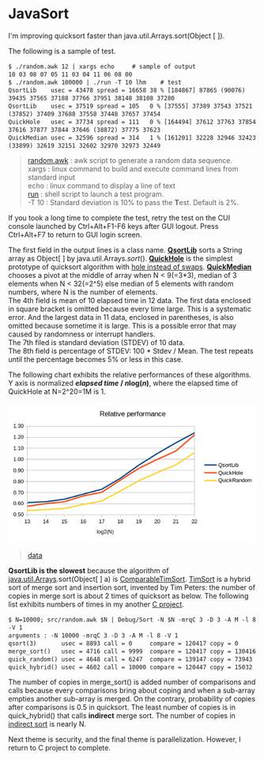 # JavaSort

I'm improving quicksort faster than java.util.Arrays.sort(Object [ ]).

The following is a sample of test.

    $ ./random.awk 12 | xargs echo     # sample of output
    10 03 08 07 05 11 03 04 11 06 08 00
    $ ./random.awk 100000 | ./run -T 10 lhm    # test
    QsortLib    usec = 43478 spread = 16658 38 % [184867] 87865 (90076) 39435 37565 37188 37766 37951 38148 38108 37280
    QsortLib    usec = 37519 spread = 105   0 % [37555] 37389 37543 37521 (37852) 37409 37688 37558 37448 37657 37454
    QuickHole   usec = 37734 spread = 111   0 % [164494] 37612 37763 37854 37616 37877 37844 37646 (38872) 37775 37623
    QuickMedian usec = 32596 spread = 314   1 % [161201] 32228 32946 32423 (33899) 32619 32151 32602 32970 32973 32449
> [random.awk](https://github.com/leorge/JavaSort/blob/master/random.awk)
: awk script to generate a random data sequence.  
xargs : linux command to build and execute command lines from standard input  
echo : linux command to  display a line of text  
[run](https://github.com/leorge/JavaSort/blob/master/run)
: shell script to launch a test program.  
-T 10 : Standard deviation is 10% to pass the **T**est.
Default is 2%.  

If you took a long time to complete the test,
retry the test on the CUI console
launched by Ctrl+Alt+F1-F6 keys after GUI logout.
Press Ctrl+Alt+F7 to return to GUI login screen.  

The first field in the output lines is a class name.
[**QsortLib**](https://github.com/leorge/JavaSort/blob/master/src/com/github/leorge/sort/QsortLib.java)
sorts a String array as Object[ ] by java.util.Arrays.*sort*().
[**QuickHole**](https://github.com/leorge/JavaSort/blob/master/src/com/github/leorge/sort/QuickHole.java)
is the simplest prototype of quicksort algorithm with
[hole instead of swaps](https://github.com/leorge/qmisort/wiki/Hole-instead-of-swaps).
[**QuickMedian**](https://github.com/leorge/JavaSort/blob/master/src/com/github/leorge/sort/QuickMedian.java)
chooses a pivot at the middle of array when N \< 9(=3\*3),
median of 3 elements when N \< 32(=2^5) else median of 5 elements with random numbers,
where N is the number of elements.  
The 4th field is mean of 10 elapsed time in 12 data.
The first data enclosed in square bracket is omitted because every time large.
This is a systematic error.
And the largest data in 11 data, enclosed in parentheses, is also omitted because sometime it is large.
This is a possible error that may caused by randomness or interrupt handlers.  
The 7th filed is standard deviation (STDEV) of 10 data.  
The 8th field is percentage of STDEV: 100 \* Stdev / Mean.
The test repeats until the percentage becomes 5% or less in this case.

The following chart exhibits the relative performances of these algorithms.
Y axis is normalized ***elapsed time* / *n*log(*n*)**,
where the elapsed time of QuickHole at N=2^20=1M is 1.

![performance](https://github.com/leorge/JavaSort/blob/master/performance.png)  
> [data](https://github.com/leorge/JavaSort/blob/master/compare.sh)

**QsortLib is the slowest** because the algorithm of
[java.util.Arrays](http://grepcode.com/file/repository.grepcode.com/java/root/jdk/openjdk/7u40-b43/java/util/Arrays.java?av=f).sort(Object[ ] a)
is
[ComparableTimSort](http://grepcode.com/file/repository.grepcode.com/java/root/jdk/openjdk/7u40-b43/java/util/ComparableTimSort.java#ComparableTimSort.sort%28java.lang.Object%5B%5D%29).
[TimSort](https://en.wikipedia.org/wiki/Timsort) is a hybrid sort of merge sort and insertion sort,
invented by Tim Peters:
the number of copies in merge sort is about 2 times of quicksort as below.
The following list exhibits numbers of times in my another
[C project](https://github.com/leorge/qmisort/wiki/Hybrid-sort).

    $ N=10000; src/random.awk $N | Debug/Sort -N $N -mrqC 3 -D 3 -A M -l 8 -V 1
    arguments : -N 10000 -mrqC 3 -D 3 -A M -l 8 -V 1
    qsort(3)       usec = 8893 call = 0     compare = 120417 copy = 0
    merge_sort()   usec = 4716 call = 9999  compare = 120417 copy = 130416
    quick_random() usec = 4648 call = 6247  compare = 139147 copy = 73943
    quick_hybrid() usec = 4602 call = 10000 compare = 120447 copy = 15032
The number of copies in merge_sort() is added number of comparisons and calls
because every comparisons bring about coping and when a sub-array empties another sub-array is merged.
On the contrary, probability of copies after comparisons is 0.5 in quicksort.
The least number of copies is in quick_hybrid() that calls **indirect** merge sort.
The number of copies in
[indirect sort](https://github.com/leorge/qmisort/wiki/Indirect-sort)
is nearly N.

Next theme is security,
and the final theme is parallelization.
However, I return to C project to complete.
